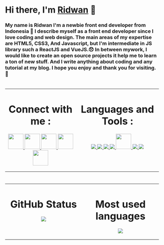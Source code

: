 # Hi there, I'm [Ridwan][website] 👋

### My name is Ridwan I'm a newbie front end developer from Indonesia 🌝 I describe myself as a front end developer since I love coding and web design. The main areas of my expertise are HTML5, CSS3, And Javascript, but I'm intermediate in JS library such a ReactJS and VueJS.😞 In between mywork, I would like to create an open source projects it help me to learn a ton of new stuff. And I write anything about coding and any tutorial at my blog. I hope you enjoy and thank you for visiting.🧡

#

<table>
   <td width="20%" valign="top">
    <h1 align="center"> Connect with me :</h1>
    <p align="center">
          <a href="https://reactjs.org/" target="_blank"> <img src="https://cdn-icons-png.flaticon.com/512/355/355975.png" width="50"/> </a>
    <a href="https://developer.mozilla.org/en-US/docs/Web/JavaScript" target="_blank"> <img src="https://cdn-icons-png.flaticon.com/512/179/179330.png" width="50"/> </a>
    <a href="https://developer.mozilla.org/en-US/docs/Web/JavaScript" target="_blank"> <img src="https://cdn-icons-png.flaticon.com/512/145/145802.png" width="50"/> </a>
    <a href="https://developer.mozilla.org/en-US/docs/Web/JavaScript" target="_blank"> <img src="https://img-premium.flaticon.com/png/512/1377/premium/1377243.png?token=exp=1633492302~hmac=3dc89eba5a4c96cbe7ad603de9aa92ae" width="50"/> </a>
    <a href="https://developer.mozilla.org/en-US/docs/Web/JavaScript" target="_blank"> <img src="https://img-premium.flaticon.com/png/512/3670/premium/3670068.png?token=exp=1633492343~hmac=cd96fe91aa820e52e87af11b60998cfb" width="50"/> </a>
    </p>
   </td>
   <td width="20%" valign="top">
    <h1 align="center"> Languages and  Tools :</h1>
     <p align="center">
      <a href="https://reactjs.org/" target="_blank"> <img src="https://img.icons8.com/color/48/000000/react-native.png"/> </a>
        <a href="https://developer.mozilla.org/en-US/docs/Web/JavaScript" target="_blank"> <img src="https://img.icons8.com/color/48/000000/javascript.png"/> </a>
    <a href="https://en.wikipedia.org/wiki/HTML5" target="_blank"> <img src="https://img.icons8.com/color/48/000000/html-5.png"/> </a> 
    <a href="https://en.wikipedia.org/wiki/CSS" target="_blank"> <img src="https://img.icons8.com/color/48/000000/css3.png"/> </a> 
    <a href="https://tailwindcss.com/" target="_blank"> <img src="https://tailwindcss.com/_next/static/media/tailwindcss-mark.cb8046c163f77190406dfbf4dec89848.svg" width="50" height="50"/> </a>   
    <a href="https://git-scm.com/" target="_blank"> <img src="https://img.icons8.com/color/48/000000/git.png"/> </a> 
    <a href="https://sass-lang.com/" target="_blank"> <img src="https://img.icons8.com/color/50/000000/sass.png"/> </a> 
     </p>
  </td>
</table>

#

<table>
   <td width="50%" valign="top">
    <h1 align="center"> GitHub Status</h1>
    <p align="center">
      <img src="https://github-readme-stats.vercel.app/api?username=Ridwanndwip&theme=github_dark&column=7&no-frame=true" />
    </p>
   </td>
   <td width="50%" valign="top">
    <h1 align="center"> Most used languages</h1>
     <p align="center">
      <img src="https://github-readme-stats.vercel.app/api/top-langs/?username=Ridwanndwip&theme=github_dark&column=7&no-frame=true"/>
     </p>
  </td>
</table>

[website]: https://ridwanndwip.netlify.app/
